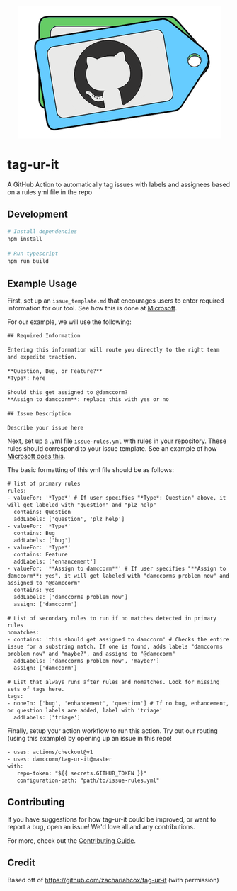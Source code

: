 
 <p align="center"> 
    <img src="art/tag-ur-it.png" alt="alternate text">
 </p>

# tag-ur-it

A GitHub Action to automatically tag issues with labels and assignees based on a rules yml file in the repo

## Development

```sh
# Install dependencies
npm install

# Run typescript
npm run build
```

## Example Usage

First, set up an `issue_template.md` that encourages users to enter required information for our tool. See how this is done at [Microsoft](https://github.com/microsoft/azure-pipelines-tasks/blob/master/issue_template.md).

For our example, we will use the following:

```
## Required Information

Entering this information will route you directly to the right team and expedite traction.

**Question, Bug, or Feature?**  
*Type*: here

Should this get assigned to @damccorm?
**Assign to damccorm**: replace this with yes or no

## Issue Description

Describe your issue here
```

Next, set up a .yml file `issue-rules.yml` with rules in your repository. These rules should correspond to your issue template. See an example of how [Microsoft does this](https://github.com/microsoft/azure-pipelines-tasks/blob/master/issue-rules.yml).

The basic formatting of this yml file should be as follows:

```
# list of primary rules
rules:
- valueFor: '*Type*' # If user specifies "*Type*: Question" above, it will get labeled with "question" and "plz help"
  contains: Question
  addLabels: ['question', 'plz help']
- valueFor: '*Type*'
  contains: Bug
  addLabels: ['bug']
- valueFor: '*Type*'
  contains: Feature
  addLabels: ['enhancement']
- valueFor: '**Assign to damccorm**' # If user specifies "**Assign to damccorm**: yes", it will get labeled with "damccorms problem now" and assigned to "@damccorm"
  contains: yes
  addLabels: ['damccorms problem now']
  assign: ['damccorm']

# List of secondary rules to run if no matches detected in primary rules
nomatches:
- contains: 'this should get assigned to damccorm' # Checks the entire issue for a substring match. If one is found, adds labels "damccorms problem now" and "maybe?", and assigns to "@damccorm"
  addLabels: ['damccorms problem now', 'maybe?']
  assign: ['damccorm']

# List that always runs after rules and nomatches. Look for missing sets of tags here.
tags:
- noneIn: ['bug', 'enhancement', 'question'] # If no bug, enhancement, or question labels are added, label with 'triage'
  addLabels: ['triage']
```

Finally, setup your action workflow to run this action. Try out our routing (using this example) by opening up an issue in this repo!

```
- uses: actions/checkout@v1
- uses: damccorm/tag-ur-it@master
with:
   repo-token: "${{ secrets.GITHUB_TOKEN }}"
   configuration-path: "path/to/issue-rules.yml"
```

## Contributing

If you have suggestions for how tag-ur-it could be improved, or want to report a bug, open an issue! We'd love all and any contributions.

For more, check out the [Contributing Guide](CONTRIBUTING.md).

## Credit

Based off of https://github.com/zachariahcox/tag-ur-it (with permission)